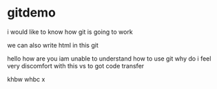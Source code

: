 # gitdemo
i would like to know how git is going to work
<br>
<html>
  <head>
    <title>saketh</title>
  </head>
  <body>
    <p>we can also write html in this git</p>
  </body>
</html>
hello how are you 
iam unable  to understand how to use git
why do i feel very discomfort with this vs to got code transfer
<p>khbw whbc x</p>